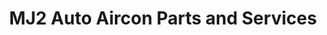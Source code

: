 ---
title: "MJ2 Auto Aircon Parts and Services"
url: /quezon-city/mj2-auto-aircon-parts-and-services/
shop: Autowerkstatt
---
